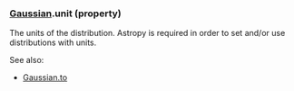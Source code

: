 ### [Gaussian](Gaussian.md).unit (property)




The units of the distribution.  Astropy is required in order to set
and/or use distributions with units.

See also:

* [Gaussian.to](Gaussian.to.md)

